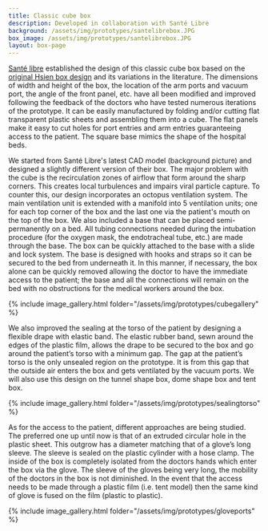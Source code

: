 ```yaml
---
title: Classic cube box
description: Developed in collaboration with Santé Libre
background: /assets/img/prototypes/santelibrebox.JPG
box_image: /assets/img/prototypes/santelibrebox.JPG
layout: box-page
---
```


[Santé libre](https://santelibre.ca/en_CA/) established the design of this classic cube box based on the [original Hsien box design](https://paretoux.github.io/boxes/2020-03-22-HsienBox.html) and its variations in the literature. The dimensions of width and height of the box, the location of the arm ports and vacuum port, the angle of the front panel, etc. have all been modified and improved following the feedback of the doctors who have tested numerous iterations of the prototype. It can be easily manufactured by folding and/or cutting flat transparent plastic sheets and assembling them into a cube. The flat panels make it easy to cut holes for port entries and arm entries guaranteeing access to the patient. The square base mimics the shape of the hospital beds. 

We started from Santé Libre's latest CAD model (background picture) and designed a slightly different version of their box. The major problem with the cube is the recirculation zones of airflow that form around the sharp corners. This creates local turbulences and impairs viral particle capture. To counter this, our design incorporates an octopus ventilation system. The main ventilation unit is extended with a manifold into 5 ventilation units; one for each top corner of the box and the last one via the patient's mouth on the top of the box. We also included a base that can be placed semi-permanently on a bed. All tubing connections needed during the intubation procedure (for the oxygen mask, the endotracheal tube, etc.) are made through the base. The box can be quickly attached to the base with a slide and lock system. The base is designed with hooks and straps so it can be secured to the bed from underneath it. In this manner,  if necessary, the box alone can be quickly removed allowing the doctor to have the immediate access to the patient; the base and all the connections will remain on the bed with no obstructions for the medical workers around the box. 

{% include image_gallery.html folder="/assets/img/prototypes/cubegallery" %}

We also improved the sealing at the torso of the patient by designing a flexible drape with elastic band. The elastic rubber band, sewn around the edges of the plastic film, allows the drape to be secured to the box and go around the patient’s torso with a minimum gap. The gap at the patient’s torso is the only unsealed region on the prototype. It is from this gap that the outside air enters the box and gets ventilated by the vacuum ports. We will also use this design on the tunnel shape box, dome shape box and tent box.

{% include image_gallery.html folder="/assets/img/prototypes/sealingtorso" %}

As for the access to the patient, different approaches are being studied. The preferred one up until now is that of an extruded circular hole in the plastic sheet. This outgrow has a diameter matching that of a glove’s long sleeve. The sleeve is sealed on the plastic cylinder with a hose clamp. The inside of the box is completely isolated from the doctors hands which enter the box via the glove. The sleeve of the gloves being very long, the mobility of the doctors in the box is not diminished. In the event that the access needs to be made through a plastic film (i.e. tent model) then the same kind of glove is fused on the film (plastic to plastic). 

{% include image_gallery.html folder="/assets/img/prototypes/gloveports" %}